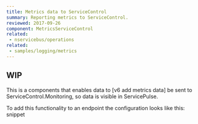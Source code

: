 ```yaml
---
title: Metrics data to ServiceControl
summary: Reporting metrics to ServiceControl.
reviewed: 2017-09-26
component: MetricsServiceControl
related:
 - nservicebus/operations
related:
 - samples/logging/metrics
---
```


## WIP 

This is a components that enables data to [v6 add metrics data] be sent to ServiceControl.Monitoring, so data is visible in ServicePulse.

To add this functionality to an endpoint the configuration looks like this:
snippet